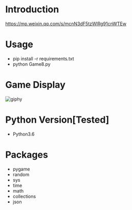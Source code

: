 # Introduction
https://mp.weixin.qq.com/s/mcnN3dF5tzWlRg91cnWTEw

# Usage
- pip install -r requirements.txt
- python Game8.py

# Game Display
![giphy](effect/running.gif)

# Python Version[Tested]
- Python3.6

# Packages
- pygame
- random
- sys
- time
- math
- collections
- json